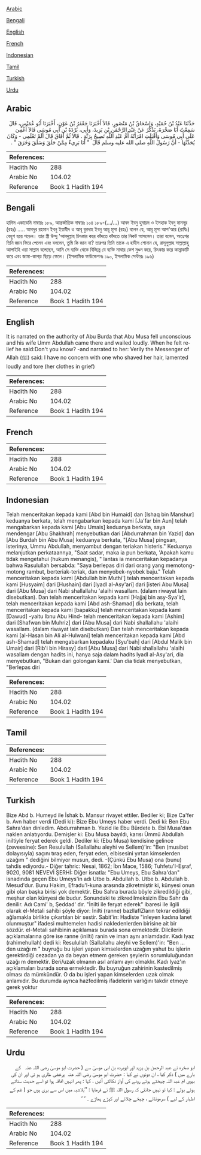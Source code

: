 [Arabic](#arabic)

[Bengali](#bengali)

[English](#english)

[French](#french)

[Indonesian](#indonesian)

[Tamil](#tamil)

[Turkish](#turkish)

[Urdu](#urdu)

## Arabic


<div dir="rtl" lang="ar" style={{fontSize:'larger',backgroundColor:'#f8f9fa',padding:20}}>
حَدَّثَنَا عَبْدُ بْنُ حُمَيْدٍ، وَإِسْحَاقُ بْنُ مَنْصُورٍ، قَالاَ أَخْبَرَنَا جَعْفَرُ بْنُ عَوْنٍ، أَخْبَرَنَا أَبُو عُمَيْسٍ، قَالَ سَمِعْتُ أَبَا صَخْرَةَ، يَذْكُرُ عَنْ عَبْدِ الرَّحْمَنِ بْنِ يَزِيدَ، وَأَبِي، بُرْدَةَ بْنِ أَبِي مُوسَى قَالاَ أُغْمِيَ عَلَى أَبِي مُوسَى وَأَقْبَلَتِ امْرَأَتُهُ أُمُّ عَبْدِ اللَّهِ تَصِيحُ بِرَنَّةٍ ‏.‏ قَالاَ ثُمَّ أَفَاقَ قَالَ أَلَمْ تَعْلَمِي - وَكَانَ يُحَدِّثُهَا - أَنَّ رَسُولَ اللَّهِ صلى الله عليه وسلم قَالَ ‏ "‏ أَنَا بَرِيءٌ مِمَّنْ حَلَقَ وَسَلَقَ وَخَرَقَ ‏"‏ ‏.‏
</div>
<div style={{backgroundColor:'#f8f9fa',padding:20, marginBottom: 10}}><table> <thead> <tr> <th>References:</th> <th></th> </tr> </thead> <tbody><tr><td>Hadith No</td><td>288</td></tr><tr><td>Arabic No</td><td>104.02</td></tr><tr><td>Reference</td><td>Book 1 Hadith 194</td></tr></tbody></table></div>

## Bengali


<div dir="ltr" lang="bn" style={{fontSize:'larger',backgroundColor:'#f8f9fa',padding:20}}>
হাদিস একাডেমি নাম্বারঃ ১৮৯, আন্তর্জাতিক নাম্বারঃ ১০৪ ১৮৯-(.../...) আবদ ইবনু হুমায়দ ও ইসহাক ইবনু মানসূর (রহঃ) ..... আবদুর রহমান ইবনু ইয়াযীদ ও আবূ বুরদাহ ইবনু আবূ মূসা (রহঃ) বলেন যে, আবূ মূসা আশ'আর (রাযিঃ) বেহুশ হয়ে পড়েন। তার স্ত্রী উম্মু 'আবদুল্লাহ চিৎকার করে কাঁদতে কাঁদতে তার নিকট আসলেন। তারা বলেন, অতঃপর তিনি জ্ঞান ফিরে পেলেন এবং বললেন, তুমি কি জান না? তারপর তিনি তাকে এ হাদীস শোনান যে, রাসূলুল্লাহ সাল্লাল্লাহু আলাইহি ওয়া সাল্লাম বলেছেন, আমি সে ব্যক্তি থেকে বিচ্ছিন্ন যে ব্যক্তি মাথার কেশ মুণ্ডন করে, চিৎকার করে কান্নাকাটি করে এবং জামা-কাপড় ছিড়ে ফেলে। (ইসলামিক ফাউন্ডেশনঃ ১৯০, ইসলামিক সেন্টারঃ ১৯৬)
</div>
<div style={{backgroundColor:'#f8f9fa',padding:20, marginBottom: 10}}><table> <thead> <tr> <th>References:</th> <th></th> </tr> </thead> <tbody><tr><td>Hadith No</td><td>288</td></tr><tr><td>Arabic No</td><td>104.02</td></tr><tr><td>Reference</td><td>Book 1 Hadith 194</td></tr></tbody></table></div>

## English


<div dir="ltr" lang="en" style={{fontSize:'larger',backgroundColor:'#f8f9fa',padding:20}}>
It is narrated on the authority of Abu Burda that Abu Musa fell unconscious and his wife Umm Abdullah came there and wailed loudly. When he felt relief he said:Don't you know? -and narrated to her: Verily the Messenger of Allah (ﷺ) said: I have no concern with one who shaved her hair, lamented loudly and tore (her clothes in grief)
</div>
<div style={{backgroundColor:'#f8f9fa',padding:20, marginBottom: 10}}><table> <thead> <tr> <th>References:</th> <th></th> </tr> </thead> <tbody><tr><td>Hadith No</td><td>288</td></tr><tr><td>Arabic No</td><td>104.02</td></tr><tr><td>Reference</td><td>Book 1 Hadith 194</td></tr></tbody></table></div>

## French


<div dir="ltr" lang="fr" style={{fontSize:'larger',backgroundColor:'#f8f9fa',padding:20}}>

</div>
<div style={{backgroundColor:'#f8f9fa',padding:20, marginBottom: 10}}><table> <thead> <tr> <th>References:</th> <th></th> </tr> </thead> <tbody><tr><td>Hadith No</td><td>288</td></tr><tr><td>Arabic No</td><td>104.02</td></tr><tr><td>Reference</td><td>Book 1 Hadith 194</td></tr></tbody></table></div>

## Indonesian


<div dir="ltr" lang="id" style={{fontSize:'larger',backgroundColor:'#f8f9fa',padding:20}}>
Telah menceritakan kepada kami [Abd bin Humaid] dan [Ishaq bin Manshur] keduanya berkata, telah mengabarkan kepada kami [Ja'far bin Aun] telah mengabarkan kepada kami [Abu Umais] keduanya berkata, saya mendengar [Abu Shakhrah] menyebutkan dari [Abdurrahman bin Yazid] dan [Abu Burdah bin Abu Musa] keduanya berkata, "[Abu Musa] pingsan, isterinya, Ummu Abdullah, menyambut dengan teriakan histeris." Keduanya melanjutkan perkataannya, "Saat sadar, maka ia pun berkata, 'Apakah kamu tidak mengetahui (hukum menangis), " lantas ia menceritakan kepadanya bahwa Rasulullah bersabda: "Saya berlepas diri dari orang yang memotong-motong rambut, berteriak-teriak, dan menyobek-nyobek baju." Telah menceritakan kepada kami [Abdullah bin Muthi'] telah menceritakan kepada kami [Husyaim] dari [Hushain] dari [Iyadl al-Asy'ari] dari [isteri Abu Musa] dari [Abu Musa] dari Nabi shallallahu 'alaihi wasallam. (dalam riwayat lain disebutkan). Dan telah menceritakan kepada kami [Hajjaj bin asy-Sya'ir], telah menceritakan kepada kami [Abd ash-Shamad] dia berkata, telah menceritakan kepada kami [bapakku] telah menceritakan kepada kami [Dawud] -yaitu Ibnu Abu Hind- telah menceritakan kepada kami [Ashim] dari [Shafwan bin Muhriz] dari [Abu Musa] dari Nabi shallallahu 'alaihi wasallam. (dalam riwayat lain disebutkan) Dan telah menceritakan kepada kami [al-Hasan bin Ali al-Hulwani] telah menceritakan kepada kami [Abd ash-Shamad] telah mengabarkan kepadaku [Syu'bah] dari [Abdul Malik bin Umair] dari [Rib'i bin Hirasy] dari [Abu Musa] dari Nabi shallallahu 'alaihi wasallam dengan hadits ini, hanya saja dalam hadits Iyadl al-Asy'ari, dia menyebutkan, "Bukan dari golongan kami.' Dan dia tidak menyebutkan, "Berlepas diri
</div>
<div style={{backgroundColor:'#f8f9fa',padding:20, marginBottom: 10}}><table> <thead> <tr> <th>References:</th> <th></th> </tr> </thead> <tbody><tr><td>Hadith No</td><td>288</td></tr><tr><td>Arabic No</td><td>104.02</td></tr><tr><td>Reference</td><td>Book 1 Hadith 194</td></tr></tbody></table></div>

## Tamil


<div dir="ltr" lang="ta" style={{fontSize:'larger',backgroundColor:'#f8f9fa',padding:20}}>

</div>
<div style={{backgroundColor:'#f8f9fa',padding:20, marginBottom: 10}}><table> <thead> <tr> <th>References:</th> <th></th> </tr> </thead> <tbody><tr><td>Hadith No</td><td>288</td></tr><tr><td>Arabic No</td><td>104.02</td></tr><tr><td>Reference</td><td>Book 1 Hadith 194</td></tr></tbody></table></div>

## Turkish


<div dir="ltr" lang="tr" style={{fontSize:'larger',backgroundColor:'#f8f9fa',padding:20}}>
Bize Abd b. Humeyd ile İshak b. Mansur rivayet ettiler. Bediler ki; Bize Ca'fer b. Avn haber verdi (Dedi ki): Bize Ebu Umeys haber verdi. Dedi ki: Ben Ebu Sahra'dan dinledim. Abdurrahman b. Yezid ile Ebu Bürdete b. Ebî Musa'dan naklen anlatıyordu. Demişler ki: Ebu Musa bayıldı, karısı Ümmü Abdullah iniltiyle feryat ederek geldi. Dediler ki: (Ebu Musa) kendisine gelince (zeveesine): Sen Resulullah (Sallallahu aleyhi ve Sellem)'in: "Ben (musibet dolayısıyla) saçını tıraş eden, feryat eden, elbisesini yırtan kimselerden uzağım " dediğini bilmiyor musun, dedi. -(Çünkü Ebu Musa) ona (bunu) tahdis ediyordu.- Diğer tahric: Nesai, 1862; İbn Mace, 1586; Tuhfetu'I-Eşraf, 9020, 9081 NEVEVİ ŞERHİ: Diğer isnatla: "Ebu Umeys, Ebu Sahra'dan" isnadında geçen Ebu Umeys'in adı Utbe b. Abdullah b. Utbe b. Abdullah b. Mesud'dur. Bunu Hakim, Efradu'l-kuna arasında zikretmiştir ki, künyesi onun gibi olan başka birisi yok demektir. Ebu Sahra burada böyle zikredildiği gibi, meşhur olan künyesi de budur. Sonundaki te zikredilmeksizin Ebu Sahr da denilir. Adı Cami' b, Şeddad' dır. "İnilti ile feryat ederek" ibaresi ile ilgili olarak el-Metali sahibi şöyle diyor: İnilti (ranne) bazllaflZların tekrar edildiği ağlamakla birlikte çıkartılan bir sestir. Sabit'in: Hadiste "inleyen kadına lanet olunmuştur" ifadesi muhtemelen hadisi nakledenlerden birisine ait bir sözdür. el-Metali sahibinin açıklaması burada sona ermektedir. Dilcilerin açıklamalarına göre ise ranne (inilti) ranin ve iman aynı anlamdadır. Kadı Iyaz (rahimehullah) dedi ki: Resulullah (Sallallahu aleyhi ve Sellem)'in: "Ben ... den uzağı m " buyruğu bu işleri yapan kimselerden uzağım yahut bu işlerin gerektirdiği cezadan ya da beyan etmem gereken şeylerin sorumluluğundan uzağı m demektir. Beri/uzak olmanın asıl anlamı ayrı olmaklır. Kadı Iyaz'ın açıklamaları burada sona ermektedir. Bu buyruğun zahirinin kastedilmiş olması da mümkündür. O da bu işleri yapan kimselerden uzak olmak anlamıdır. Bu durumda ayrıca hazfedilmiş ifadelerin varlığını takdir etmeye gerek yoktur
</div>
<div style={{backgroundColor:'#f8f9fa',padding:20, marginBottom: 10}}><table> <thead> <tr> <th>References:</th> <th></th> </tr> </thead> <tbody><tr><td>Hadith No</td><td>288</td></tr><tr><td>Arabic No</td><td>104.02</td></tr><tr><td>Reference</td><td>Book 1 Hadith 194</td></tr></tbody></table></div>

## Urdu


<div dir="rtl" lang="ur" style={{fontSize:'larger',backgroundColor:'#f8f9fa',padding:20}}>
ابو صخرہ نے عبد الرحمن بن یزید اور ابوبردہ بن ابی موسیٰ سے ( حضرت ابو موسیٰ ‌رضی ‌اللہ ‌عنہ ‌ ‌ کے بارے میں ) ذکر کیا ، ان دونوں نے کہا : حضرت ابو موسیٰ ‌رضی ‌اللہ ‌عنہ ‌ پرغشی طاری ہو ئی اور ان کی بیوی ام عبد اللہ چیختے ہوئے رونے کی آواز نکالتی آئیں ، کہا : پھر انہیں افاقہ ہوا تو اسے حدیث سناتے ہوئے بولے : کیا تو نہیں جانتی کہ رسول اللہ ﷺ نے فرمایا : ’’بلاشبہ میں اس سے بری ہوں جو ( غم کے اظہار کے لیے ) سرمونڈتے ، چیخے چلائے اور کپڑے پھاڑے ۔ ‘ ‘
</div>
<div style={{backgroundColor:'#f8f9fa',padding:20, marginBottom: 10}}><table> <thead> <tr> <th>References:</th> <th></th> </tr> </thead> <tbody><tr><td>Hadith No</td><td>288</td></tr><tr><td>Arabic No</td><td>104.02</td></tr><tr><td>Reference</td><td>Book 1 Hadith 194</td></tr></tbody></table></div>